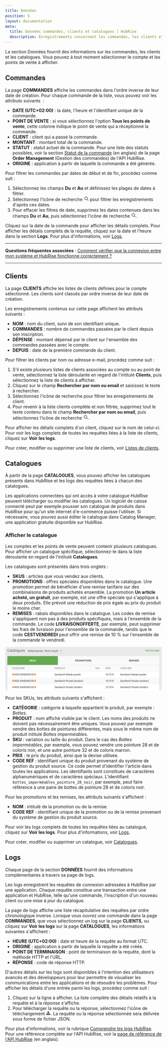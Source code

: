 ```yaml
---
title: Données
position: 5
layout: documentation
meta:
  title: Données commandes, clients et catalogues | HubRise
  description: Enregistrements concernant les commandes, les clients et les catalogues dans HubRise. Comment les consulter et comprendre leur contenu.
---
```


La section Données fournit des informations sur les commandes, les clients et les catalogues. Vous pouvez à tout moment sélectionner le compte et les points de vente à afficher.

## Commandes

La page **COMMANDES** affiche les commandes dans l'ordre inverse de leur date de création. Pour chaque commande de la liste, vous pouvez voir les attributs suivants  :

- **DATE (UTC+02:00)** : la date, l'heure et l'identifiant unique de la commande.
- **POINT DE VENTE** : si vous sélectionnez l'option **Tous les points de vente**, cette colonne indique le point de vente qui a réceptionné la commande.
- **CLIENT** : client qui a passé la commande.
- **MONTANT** : montant total de la commande.
- **STATUT** : statut actuel de la commande. Pour une liste des statuts possibles, voir la section [Statut de la commande](/developers/api/order-management/#order-status) (en anglais) de la page **Order Management** (Gestion des commandes) de l'API HubRise.
- **ORIGINE** : application à partir de laquelle la commande a été générée.

Pour filtrer les commandes par dates de début et de fin, procédez comme suit :

1. Sélectionnez les champs **Du** et **Au** et définissez les plages de dates à filtrer.
1. Sélectionnez l'icône de recherche <InlineImage width="17" height="17">![Icône Rechercher](../images/061-search.png)</InlineImage> pour filtrer les enregistrements d'après ces dates.
1. Pour effacer les filtres de date, supprimez les dates contenues dans les champs **Du** et **Au**, puis sélectionnez l'icône de recherche <InlineImage width="17" height="17">![Icône Rechercher](../images/061-search.png)</InlineImage>.

Cliquez sur la date de la commande pour afficher les détails complets. Pour afficher les détails complets de la requête, cliquez sur la date et l'heure dans la section **Logs**. Pour plus d'informations, voir [Logs](/docs/donnees#logs).

---

**Questions fréquentes associées** : [Comment vérifier que la connexion entre mon système et HubRise fonctionne correctement ?](/docs/faqs/verifier-connexion-entre-mon-systeme-et-hubrise/)

---

## Clients

La page **CLIENTS** affiche les listes de clients définies pour le compte sélectionné. Les clients sont classés par ordre inverse de leur date de création.

Les enregistrements contenus sur cette page affichent les attributs suivants :

- **NOM** : nom du client, suivi de son identifiant unique.
- **COMMANDES** : nombre de commandes passées par le client depuis son inscription.
- **DÉPENSE** : montant dépensé par le client sur l'ensemble des commandes passées avec le compte.
- **DEPUIS** : date de la première commande du client.

Pour filtrer les clients par nom ou adresse e-mail, procédez comme suit :

1. S'il existe plusieurs listes de clients associées au compte ou au point de vente, sélectionnez la liste déroulante en regard de l'intitulé **Clients**, puis sélectionnez la liste de clients à afficher.
1. Cliquez sur le champ **Rechercher par nom ou email** et saisissez le texte à rechercher.
1. Sélectionnez l'icône de recherche pour filtrer les enregistrements de client.
1. Pour revenir à la liste clients complète et non filtrée, supprimez tout le texte contenu dans le champ **Rechercher par nom ou email**, puis sélectionnez l'icône de recherche <InlineImage width="17" height="17">![Icône Rechercher](../images/061-search.png)</InlineImage>.

Pour afficher les détails complets d'un client, cliquez sur le nom de celui-ci. Pour voir les logs complets de toutes les requêtes liées à la liste de clients, cliquez sur **Voir les logs**.

Pour créer, modifier ou supprimer une liste de clients, voir [Listes de clients](/docs/listes-clients/).

## Catalogues

À partir de la page **CATALOGUES**, vous pouvez afficher les catalogues présents dans HubRise et les logs des requêtes liées à chacun des catalogues.

Les applications connectées qui ont accès à votre catalogue HubRise peuvent télécharger ou modifier les catalogues. Un logiciel de caisse connecté peut par exemple pousser son catalogue de produits dans HubRise pour qu'un site internet d'e-commerce puisse l'utiliser. Si nécessaire, vous pouvez aussi éditer le catalogue dans Catalog Manager, une application gratuite disponible sur HubRise.

### Afficher le catalogue

Les comptes et les points de vente peuvent contenir plusieurs catalogues. Pour afficher un catalogue spécifique, sélectionnez-le dans la liste déroulante en regard de l'intitulé **Catalogues**.

Les catalogues sont présentés dans trois onglets :

- **SKUS** : articles que vous vendez aux clients.
- **PROMOTIONS** : offres spéciales disponibles dans le catalogue. Une promotion permet de bénéficier d'une remise tarifaire sur des combinaisons de produits achetés ensemble. La promotion **Un article acheté, un gratuit**, par exemple, est une offre spéciale qui s'applique à deux produits. Elle prévoit une réduction de prix égale au prix du produit le moins cher.
- **REMISES** : rabais disponibles dans le catalogue. Les codes de remise s'appliquent non pas à des produits spécifiques, mais à l'ensemble de la commande. Le code **LIVRAISONOFFERTE**, par exemple, peut supprimer les frais de livraison pour l'ensemble de la commande, tandis que le code **CESTVENDREDI** peut offrir une remise de 10 % sur l'ensemble de la commande le vendredi.

![Onglets du catalogue HubRise](../images/053-fr-2x-catalog-tabs.png)

Pour les SKUs, les attributs suivants s'affichent :

- **CATÉGORIE** : catégorie à laquelle appartient le produit, par exemple : _Bottes_.
- **PRODUIT** : nom affiché visible par le client. Les noms des produits ne doivent pas nécessairement être uniques. Vous pouvez par exemple vendre des bottes de pointures différentes, mais sous le même nom de produit intitulé _Bottes imperméables_.
- **SKU** : variation ou taille du produit. Dans le cas des _Bottes imperméables_, par exemple, vous pouvez vendre une pointure 28 et de coloris noir, et une autre pointure 32 et de coloris marron.
- **PRIX** : le prix du produit, ainsi que la devise utilisée.
- **CODE REF** : identifiant unique du produit provenant du système de gestion du produit source. Ce code permet d'identifier l'article dans toutes les applications. Les identifiants sont constitués de caractères alphanumériques et de caractères spéciaux. L'identifiant `bottes_imperméables_pointure_28_noir`, par exemple, peut faire référence à une paire de bottes de pointure 28 et de coloris noir.

Pour les promotions et les remises, les attributs suivants s'affichent :

- **NOM** : intitulé de la promotion ou de la remise.
- **CODE REF** : identifiant unique de la promotion ou de la remise provenant du système de gestion du produit source.

Pour voir les logs complets de toutes les requêtes liées au catalogue, cliquez sur **Voir les logs**. Pour plus d'informations, voir [Logs](/docs/donnees#logs).

Pour créer, modifier ou supprimer un catalogue, voir [Catalogues](/docs/catalogues/).

## Logs

Chaque page de la section **DONNÉES** fournit des informations complémentaires à travers sa page de logs.

Les logs enregistrent les requêtes de connexion adressées à HubRise par une application. Chaque requête constitue une transaction entre une application et HubRise, telle qu'une commande, l'inscription d'un nouveau client ou une mise à jour du catalogue.

La page de logs affiche une liste récapitulative des requêtes par ordre chronologique inverse. Lorsque vous ouvrez une commande dans la page **COMMANDES**, que vous sélectionnez un log sur la page **CLIENTS**, ou cliquez sur **Voir les logs** sur la page **CATALOGUES**, les informations suivantes s'affichent :

- **HEURE (UTC+02:00)** : date et heure de la requête au format UTC.
- **ORIGINE** : application à partir de laquelle la requête a été créée.
- **POINT DE TERMINAISON** : point de terminaison de la requête, dont la méthode HTTP et l'URL.
- **RÉPONSE** : code de réponse HTTP.

D'autres détails sur les logs sont disponibles à l'intention des utilisateurs avancés et des développeurs pour leur permettre de visualiser les communications entre les applications et de résoudre les problèmes. Pour afficher les détails d'une entrée parmi les logs, procédez comme suit :

1. Cliquez sur la ligne à afficher. La liste complète des détails relatifs à la requête et à la réponse s'affiche.
1. Pour télécharger la requête ou la réponse, sélectionnez l'icône de téléchargement <InlineImage width="15" height="14">![Icône de téléchargement](../images/058-download.png)</InlineImage>. La requête ou la réponse sélectionnée sera délivrée sous forme de fichier JSON.

Pour plus d'informations, voir la rubrique [Comprendre les logs HubRise](/docs/hubrise-logs). Pour une référence complète sur l'API HubRise, voir la [page de référence de l'API HubRise](/developers/api/general-concepts) (en anglais).
